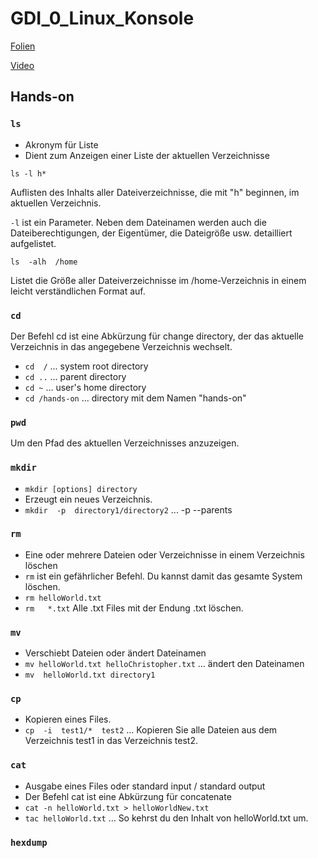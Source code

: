 # GDI_0_Linux_Konsole

[Folien](https://docs.google.com/presentation/d/19MA1rJMhHQ3hxtFDUrhXvZUuCBKEy5BkVZzXSs9koZM/edit?usp=sharing)

[Video](https://www.youtube.com/watch?v=Lnm4wEzG7mQ)

## Hands-on

### `ls` 

+ Akronym für Liste
+ Dient zum Anzeigen einer Liste der aktuellen Verzeichnisse

`ls -l h*` 

Auflisten des Inhalts aller Dateiverzeichnisse, die mit "h" beginnen, im aktuellen Verzeichnis.

`-l` ist ein Parameter. Neben dem Dateinamen werden auch die Dateiberechtigungen, der Eigentümer, die Dateigröße usw. detailliert aufgelistet.

`ls  -alh  /home`

Listet die Größe aller Dateiverzeichnisse im /home-Verzeichnis in einem leicht verständlichen Format auf.
 
 ### `cd`
 
  Der Befehl cd ist eine Abkürzung für change directory, der das aktuelle Verzeichnis in das angegebene Verzeichnis wechselt.
 
 * `cd  /` ... system root directory
 * `cd ..` ... parent directory
 * `cd ~` ... user's home directory
 * `cd /hands-on` ... directory mit dem Namen "hands-on"
 
 ### `pwd`
 
Um den Pfad des aktuellen Verzeichnisses anzuzeigen.
 
 ### `mkdir`
 
 + `mkdir [options] directory`
 + Erzeugt ein neues Verzeichnis.
 + `mkdir  -p  directory1/directory2` ... -p --parents
 
 ### `rm`
  
  + Eine oder mehrere Dateien oder Verzeichnisse in einem Verzeichnis löschen
  + `rm` ist ein gefährlicher Befehl. Du kannst damit das gesamte System löschen.
  + `rm helloWorld.txt`
  + `rm   *.txt` Alle .txt Files mit der Endung .txt löschen.
   
 ### `mv`
 
 * Verschiebt Dateien oder ändert Dateinamen
 * `mv helloWorld.txt helloChristopher.txt` ... ändert den Dateinamen
 * `mv  helloWorld.txt directory1`
 
 ### `cp`
  
  * Kopieren eines Files.
  * `cp  -i  test1/*  test2` ... Kopieren Sie alle Dateien aus dem Verzeichnis test1 in das Verzeichnis test2.
 
 ### `cat`
 
 * Ausgabe eines Files oder standard input / standard output
 * Der Befehl cat ist eine Abkürzung für concatenate
 * `cat -n helloWorld.txt > helloWorldNew.txt`
 * `tac helloWorld.txt` ... So kehrst du den Inhalt von helloWorld.txt um.
 
 
 ###  `hexdump`
 
 